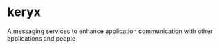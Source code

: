 # keryx
A messaging services to enhance application communication with other applications and people
